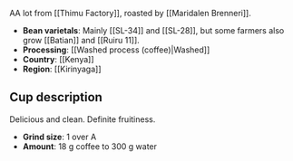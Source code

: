 AA lot from [[Thimu Factory]], roasted by [[Maridalen Brenneri]]. 

- **Bean varietals**: Mainly [[SL-34]] and [[SL-28]], but some farmers also grow [[Batian]] and [[Ruiru 11]].
- **Processing**: [[Washed process (coffee)|Washed]]
- **Country**: [[Kenya]]
- **Region**: [[Kirinyaga]]

## Cup description

Delicious and clean. Definite fruitiness.

- **Grind size**: 1 over A
- **Amount**: 18 g coffee to 300 g water